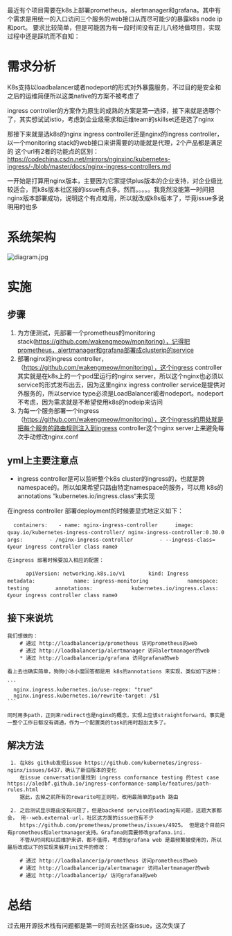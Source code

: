 

最近有个项目需要在k8s上部署prometheus，alertmanager和grafana。其中有个需求是用统一的入口访问三个服务的web接口从而尽可能少的暴露k8s node ip和port。
要求比较简单，但是可能因为有一段时间没有正儿八经地做项目，实现过程中还是踩坑而不自知：

# 需求分析 #
  K8s支持以loadbalancer或者nodeport的形式对外暴露服务，不过目的是安全和之后的运维简便所以这类native的方案不被考虑了
  
  ingress controller的方案作为原生的成熟的方案是第一选择，接下来就是选哪个了，其实想试试istio，考虑到企业级需求和运维team的skillset还是选了nginx
  
  那接下来就是选k8s的nginx ingress controller还是nginx的ingress controller，以一个monitoring stack的web接口来讲需要的功能就是代理，2个产品都是满足的
  这个url有2者的功能点的区别：https://codechina.csdn.net/mirrors/nginxinc/kubernetes-ingress/-/blob/master/docs/nginx-ingress-controllers.md
  
  一开始是打算用nginx版本，主要因为它家提供plus版本的企业支持，对企业级比较适合，而k8s版本社区报的issue有点多。然而。。。。。我竟然没能第一时间把nginx版本部署成功，说明这个有点难用，所以就改成k8s版本了，毕竟issue多说明用的也多


# 系统架构 #

![diagram.jpg](https://github.com/wakengmeow/monitoring/blob/a3da08e35a47461a38d027a8ba8ab26664f6a25a/2021061701.JPG "diagram")



# 实施 #

## 步骤 ##

  1. 为方便测试，先部署一个prometheus的monitoring stack(https://github.com/wakengmeow/monitoring），记得把prometheus，alertmanager和grafana部署成clusterip的service
  2. 部署nginx的ingress controller，（https://github.com/wakengmeow/monitoring），这个ingress controller其实就是在k8s上的一个pod里运行的nginx server，所以这个nginx也必须以service的形式发布出去，因为这里nginx ingress controller service是提供对外服务的，所以service type必须是LoadBalancer或者nodeport。nodeport不考虑，因为需求就是不希望使用k8s的nodeip来访问
  3. 为每一个服务部署一个ingress（https://github.com/wakengmeow/monitoring），这个ingress的用处就是把每个服务的路由规则注入到ingress controller这个nginx server上来避免每次手动修改nginx.conf

## yml上主要注意点 ##
  
  * ingress controller是可以监听整个k8s cluster的ingress的，也就是跨namespace的。所以如果希望只路由特定namespace的服务，可以用 k8s的annotations “kubernetes.io/ingress.class“来实现

  在ingress controller 部署deployment的时候要显式地定义如下：
    
`  containers:`
`   - name: nginx-ingress-controller`
`     image: quay.io/kubernetes-ingress-controller/ nginx-ingress-controller:0.30.0`
`      args:`
`        - /nginx-ingress-controller`
`        - --ingress-class=《your ingress controller class name》`
     

    在ingress 部署时候要加入相应的配置：
`       apiVersion: networking.k8s.io/v1 ` 
`        kind: Ingress `
`        metadata: `
`            name: ingress-monitoring`
`            namespace: testing`
`        annotations:`
`            kubernetes.io/ingress.class:《your ingress controller class name》` 
    


## 接下来说坑 ##
    
    我们想做的：
        # 通过 http://loadbalancerip/prometheus 访问prometheus的web       
        # 通过 http://loadbalancerip/alertmanager 访问alertmanager的web  
        * 通过 http://loadbalancerip/grafana 访问grafana的web
    
    看上去也确实简单，狗狗小冰小度回答都是用 k8s的annotations 来实现，类似如下这种： 
    
    ```
      nginx.ingress.kubernetes.io/use-regex: "true"
      nginx.ingress.kubernetes.io/rewrite-target: /$1
    ```

    同时用多path，正则来redirect也是nginx的概念，实现上应该straightforward。事实是一整个工作日都没有调通，作为一个配置类的task的用时超出太多了。


## 解决方法 ##
    
     1. 在k8s github发现issue https://github.com/kubernetes/ingress-nginx/issues/6437，确认了新旧版本的变化 
        在issue conversation里找到 ingress conformance testing 的test case https://aledbf.github.io/ingress-conformance-sample/features/path-rules.html
        据此，去掉之前所有的rewarite啦正则啦，改用最简单的path 路由

     2. 之后测试显示路由没有问题了，但是backend service的loading有问题，这题大家都会， 用--web.external-url，社区这方面的issue也有不少  
        https://github.com/prometheus/prometheus/issues/4925。 但是这个目前只有prometheus和alertmanager支持。Grafana则需要修改grafana.ini.
        不管从时间和以后维护来讲，都不值得，考虑到grafana web 是最频繁被使用的，所以最后改成以下的实现来躲开ini文件的修改：  

        # 通过 http://loadbalancerip/prometheus 访问prometheus的web       
        # 通过 http://loadbalancerip/alertmanager 访问alertmanager的web  
        # 通过 http://loadbalancerip/ 访问grafana的web


# 总结 #
  过去用开源技术栈有问题都是第一时间去社区查issue，这次失误了